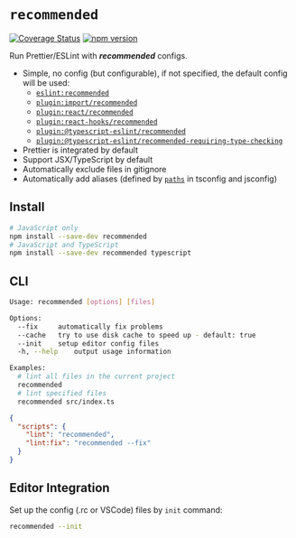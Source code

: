 # `recommended`

[![Coverage Status](https://coveralls.io/repos/github/ambar/recommended/badge.svg?branch=master)](https://coveralls.io/github/ambar/recommended?branch=master)
[![npm version](https://badgen.net/npm/v/recommended)](https://www.npmjs.com/package/recommended)

Run Prettier/ESLint with _**recommended**_ configs.

- Simple, no config (but configurable), if not specified, the default config will be used:
  - [`eslint:recommended`](https://eslint.org/docs/rules/)
  - [`plugin:import/recommended`](https://www.npmjs.com/package/eslint-plugin-import)
  - [`plugin:react/recommended`](https://www.npmjs.com/package/eslint-plugin-react)
  - [`plugin:react-hooks/recommended`](https://www.npmjs.com/package/eslint-plugin-react-hooks)
  - [`plugin:@typescript-eslint/recommended`](https://www.npmjs.com/package/@typescript-eslint/eslint-plugin)
  - [`plugin:@typescript-eslint/recommended-requiring-type-checking`](https://www.npmjs.com/package/@typescript-eslint/eslint-plugin)
- Prettier is integrated by default
- Support JSX/TypeScript by default
- Automatically exclude files in gitignore
- Automatically add aliases (defined by [`paths`](https://www.typescriptlang.org/tsconfig#paths) in tsconfig and jsconfig)

## Install

```bash
# JavaScript only
npm install --save-dev recommended
# JavaScript and TypeScript
npm install --save-dev recommended typescript
```

## CLI

```bash
Usage: recommended [options] [files]

Options:
  --fix		automatically fix problems
  --cache	try to use disk cache to speed up - default: true
  --init	setup editor config files
  -h, --help	output usage information

Examples:
  # lint all files in the current project
  recommended
  # lint specified files
  recommended src/index.ts
```

```JSON
{
  "scripts": {
    "lint": "recommended",
    "lint:fix": "recommended --fix"
  }
}
```

## Editor Integration

Set up the config (.rc or VSCode) files by `init` command:

```bash
recommended --init
```
